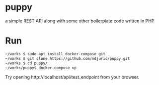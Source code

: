 # puppy
a simple REST API along with some other boilerplate code written in PHP

# Run
```bash
~/works $ sudo apt install docker-compose git
~/works $ git clone https://github.com/ndjuric/puppy.git
~/works $ cd puppy/
~/works/puppy$ docker-compose up  
```
Try opening http://localhost/api/test_endpoint from your browser.
